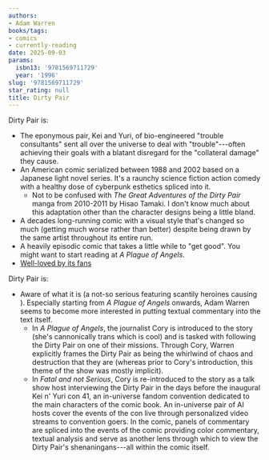 ```yaml
---
authors:
- Adam Warren
books/tags:
- comics
- currently-reading
date: 2025-09-03
params:
  isbn13: '9781569711729'
  year: '1996'
slug: '9781569711729'
star_rating: null
title: Dirty Pair
---
```



<!--more-->

Dirty Pair is:
- The eponymous pair, Kei and Yuri, of bio-engineered "trouble consultants" sent all over the universe to deal with "trouble"---often achieving their goals with a blatant disregard for the "collateral damage" they cause.
- An American comic serialized between 1988 and 2002 based on a Japanese light novel series. It's a raunchy science fiction action comedy with a healthy dose of cyberpunk esthetics spliced into it.
  - Not to be confused with *The Great Adventures of the Dirty Pair* manga from 2010-2011 by Hisao Tamaki. I don't know much about this adaptation other than the character designs being a little bland.
- A decades long-running comic with a visual style that's changed so much (getting much worse rather than better) despite being drawn by the same artist throughout its entire run.
- A heavily episodic comic that takes a little while to "get good". You might want to start reading at *A Plague of Angels*.
- [Well-loved by its fans](https://womenwriteaboutcomics.com/2023/10/essay-adam-warrens-the-dirty-pair-is-a-forgotten-sci-fi-classic/)

Dirty Pair is:
- Aware of what it is (a not-so serious featuring scantily heroines causing ). Especially starting from *A Plague of Angels* onwards, Adam Warren seems to become more interested in putting textual commentary into the text itself.
  - In *A Plague of Angels*, the journalist Cory is introduced to the story (she's cannonically trans which is cool) and is tasked with following the Dirty Pair on one of their missions. Through Cory, Warren explicitly frames the Dirty Pair as being the whirlwind of chaos and destruction that they are (whereas prior to Cory's introduction, this theme of the show was mostly implicit).
  - In *Fatal and not Serious*, Cory is re-introduced to the story as a talk show host interviewing the Dirty Pair in the days before the inaugural Kei n' Yuri con 41, an in-universe fandom convention dedicated to the main characters of the comic book. An in-universe pair of AI hosts cover the events of the con live through personalized video streams to convention goers. In the comic, panels of commentary are spliced into the events of the comic providing color commentary, textual analysis and serve as another lens through which to view the Dirty Pair's shenaningans---all within the comic itself.

